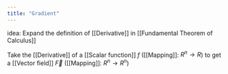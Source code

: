 ```yaml
---
title: "Gradient"
---
```

idea: Expand the definition of [[Derivative]] in [[Fundamental Theorem of Calculus]]

Take the [[Derivative]] of a [[Scalar function]] $f$ ([[Mapping]]: $R^{n}\to R$) to get a [[Vector field]] $\vec{F}$ ([[Mapping]]: $R^{n}\to R^{n}$)

